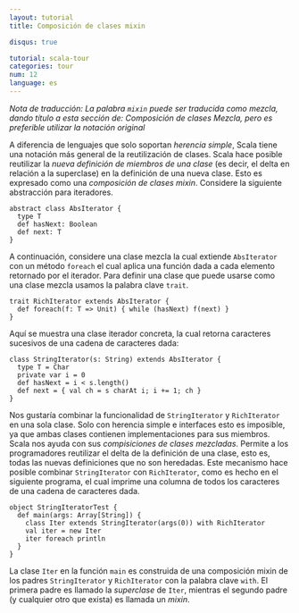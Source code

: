 ```yaml
---
layout: tutorial
title: Composición de clases mixin

disqus: true

tutorial: scala-tour
categories: tour
num: 12
language: es
---
```

_Nota de traducción: La palabra `mixin` puede ser traducida como mezcla, dando título a esta sección de: Composición de clases Mezcla, pero es preferible utilizar la notación original_

A diferencia de lenguajes que solo soportan _herencia simple_, Scala tiene una notación más general de la reutilización de clases. Scala hace posible reutilizar la _nueva definición de miembros de una clase_ (es decir, el delta en relación a la superclase) en la definición de una nueva clase. Esto es expresado como una _composición de clases mixin_. Considere la siguiente abstracción para iteradores.
 
    abstract class AbsIterator {
      type T
      def hasNext: Boolean
      def next: T
    }
 
A continuación, considere una clase mezcla la cual extiende `AbsIterator` con un método `foreach` el cual aplica una función dada a cada elemento retornado por el iterador. Para definir una clase que puede usarse como una clase mezcla usamos la palabra clave `trait`.
 
    trait RichIterator extends AbsIterator {
      def foreach(f: T => Unit) { while (hasNext) f(next) }
    }
 
Aquí se muestra una clase iterador concreta, la cual retorna caracteres sucesivos de una cadena de caracteres dada:
 
    class StringIterator(s: String) extends AbsIterator {
      type T = Char
      private var i = 0
      def hasNext = i < s.length()
      def next = { val ch = s charAt i; i += 1; ch }
    }
 
Nos gustaría combinar la funcionalidad de `StringIterator` y `RichIterator` en una sola clase. Solo con herencia simple e interfaces esto es imposible, ya que ambas clases contienen implementaciones para sus miembros. Scala nos ayuda con sus _compisiciones de clases mezcladas_. Permite a los programadores reutilizar el delta de la definición de una clase, esto es, todas las nuevas definiciones que no son heredadas. Este mecanismo hace posible combinar `StringIterator` con `RichIterator`, como es hecho en el siguiente programa, el cual imprime una columna de todos los caracteres de una cadena de caracteres dada.
 
    object StringIteratorTest {
      def main(args: Array[String]) {
        class Iter extends StringIterator(args(0)) with RichIterator
        val iter = new Iter
        iter foreach println
      }
    }
 
La clase `Iter` en la función `main` es construida de una composición mixin de los padres `StringIterator` y `RichIterator` con la palabra clave `with`. El primera padre es llamado la _superclase_ de `Iter`, mientras el segundo padre (y cualquier otro que exista) es llamada un _mixin_.
